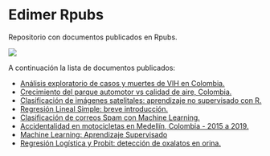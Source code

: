 # Edimer Rpubs

Repositorio con documentos publicados en Rpubs.

![](https://encrypted-tbn0.gstatic.com/images?q=tbn:ANd9GcTkoeG55ji_NyG3-0t4ypPf-1L8wZGwB0LI1g4a3njvEqIZtCTpBg&s)

A continuación la lista de documentos publicados:

- [Análisis exploratorio de casos y muertes de VIH en Colombia.](https://rpubs.com/Edimer/326811)
- [Crecimiento del parque automotor vs calidad de aire, Colombia.](https://rpubs.com/Edimer/481799)
- [Clasificación de imágenes satelitales: aprendizaje no supervisado con R.](https://rpubs.com/Edimer/519971)
- [Regresión Lineal Simple: breve introducción.](https://rpubs.com/Edimer/520130)
- [Clasificación de correos Spam con Machine Learning.](https://rpubs.com/Edimer/534566)
- [Accidentalidad en motocicletas en Medellín, Colombia - 2015 a 2019.](https://rpubs.com/Edimer/534624)
- [Machine Learning: Aprendizaje Supervisado](https://rpubs.com/Edimer/536034)
- [Regresión Logística y Probit: detección de oxalatos en orina.](https://rpubs.com/Edimer/540368)
